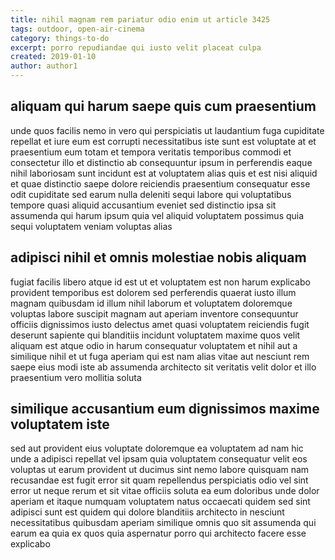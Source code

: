 ```yaml
---
title: nihil magnam rem pariatur odio enim ut article 3425
tags: outdoor, open-air-cinema
category: things-to-do
excerpt: porro repudiandae qui iusto velit placeat culpa
created: 2019-01-10
author: author1
---
```


## aliquam qui harum saepe quis cum praesentium

unde quos facilis nemo in vero qui perspiciatis ut laudantium fuga cupiditate repellat et iure eum est corrupti necessitatibus iste sunt est voluptate at et praesentium eum totam et tempora veritatis temporibus commodi et consectetur illo et distinctio ab consequuntur ipsum in perferendis eaque nihil laboriosam sunt incidunt est at voluptatem alias quis et est nisi aliquid et quae distinctio saepe dolore reiciendis praesentium consequatur esse odit cupiditate sed earum nulla deleniti sequi labore qui voluptatibus tempore quasi aliquid accusantium eveniet sed distinctio ipsa sit assumenda qui harum ipsum quia vel aliquid voluptatem possimus quia sequi voluptatem veniam voluptas alias

## adipisci nihil et omnis molestiae nobis aliquam

fugiat facilis libero atque id est ut et voluptatem est non harum explicabo provident temporibus est dolorem sed perferendis quaerat iusto illum magnam quibusdam id illum nihil laborum et voluptatem doloremque voluptas labore suscipit magnam aut aperiam inventore consequuntur officiis dignissimos iusto delectus amet quasi voluptatem reiciendis fugit deserunt sapiente qui blanditiis incidunt voluptatem maxime quos velit aliquam est atque odio in harum consequatur voluptatem et nihil aut a similique nihil et ut fuga aperiam qui est nam alias vitae aut nesciunt rem saepe eius modi iste ab assumenda architecto sit veritatis velit dolor et illo praesentium vero mollitia soluta

## similique accusantium eum dignissimos maxime voluptatem iste

sed aut provident eius voluptate doloremque ea voluptatem ad nam hic unde a adipisci repellat vel ipsam quia voluptatem consequatur velit eos voluptas ut earum provident ut ducimus sint nemo labore quisquam nam recusandae est fugit error sit quam repellendus perspiciatis odio vel sint error ut neque rerum et sit vitae officiis soluta ea eum doloribus unde dolor aperiam et itaque numquam voluptatem natus occaecati quidem sed sint adipisci sunt est quidem qui dolore blanditiis architecto in nesciunt necessitatibus quibusdam aperiam similique omnis quo sit assumenda qui earum ea quia ex quos quia aspernatur porro qui architecto facere esse explicabo
